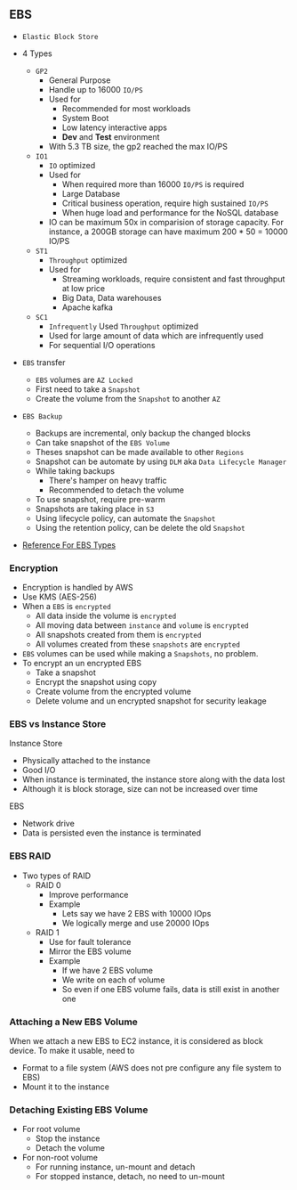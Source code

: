 ## EBS

- `Elastic Block Store`
- 4 Types

  - `GP2`
    - General Purpose
    - Handle up to 16000 `IO/PS`
    - Used for
      - Recommended for most workloads
      - System Boot
      - Low latency interactive apps
      - **Dev** and **Test** environment
    - With 5.3 TB size, the gp2 reached the max IO/PS
  - `IO1`
    - `IO` optimized
    - Used for
      - When required more than 16000 `IO/PS` is required
      - Large Database
      - Critical business operation, require high sustained `IO/PS`
      - When huge load and performance for the NoSQL database
    - IO can be maximum 50x in comparision of storage capacity. For instance, a 200GB storage can have maximum 200 * 50 = 10000 IO/PS
  - `ST1`
    - `Throughput` optimized
    - Used for
      - Streaming workloads, require consistent and fast throughput at low price
      - Big Data, Data warehouses
      - Apache kafka
  - `SC1`
    - `Infrequently` Used `Throughput` optimized
    - Used for large amount of data which are infrequently used
    - For sequential I/O operations

- `EBS` transfer

  - `EBS` volumes are `AZ Locked`
  - First need to take a `Snapshot`
  - Create the volume from the `Snapshot` to another `AZ`

- `EBS Backup`

  - Backups are incremental, only backup the changed blocks
  - Can take snapshot of the `EBS Volume`
  - Theses snapshot can be made available to other `Regions`
  - Snapshot can be automate by using `DLM` aka `Data Lifecycle Manager`
  - While taking backups
    - There's hamper on heavy traffic
    - Recommended to detach the volume
  - To use snapshot, require pre-warm
  - Snapshots are taking place in `S3`
  - Using lifecycle policy, can automate the `Snapshot`
  - Using the retention policy, can be delete the old `Snapshot`

- [Reference For EBS Types](https://docs.aws.amazon.com/AWSEC2/latest/UserGuide/ebs-volume-types.html)

### Encryption

- Encryption is handled by AWS
- Use KMS (AES-256)
- When a `EBS` is `encrypted`
  - All data inside the volume is `encrypted`
  - All moving data between `instance` and `volume` is `encrypted`
  - All snapshots created from them is `encrypted`
  - All volumes created from these `snapshots` are `encrypted`
- `EBS` volumes can be used while making a `Snapshots`, no problem.
- To encrypt an un encrypted EBS
  - Take a snapshot
  - Encrypt the snapshot using copy
  - Create volume from the encrypted volume
  - Delete volume and un encrypted snapshot for security leakage

### EBS vs Instance Store

Instance Store

- Physically attached to the instance
- Good I/O
- When instance is terminated, the instance store along with the data lost
- Although it is block storage, size can not be increased over time

EBS

- Network drive
- Data is persisted even the instance is terminated

### EBS RAID

- Two types of RAID
  - RAID 0
    - Improve performance
    - Example
      - Lets say we have 2 EBS with 10000 IOps
      - We logically merge and use 20000 IOps
  - RAID 1
    - Use for fault tolerance
    - Mirror the EBS volume
    - Example
      - If we have 2 EBS volume
      - We write on each of volume
      - So even if one EBS volume fails, data is still exist in another one

### Attaching a New EBS Volume

When we attach a new EBS to EC2 instance, it is considered as block device. To make it usable, need to

- Format to a file system (AWS does not pre configure any file system to EBS)
- Mount it to the instance

### Detaching Existing EBS Volume

- For root volume
  - Stop the instance
  - Detach the volume
- For non-root volume
  - For running instance, un-mount and detach
  - For stopped instance, detach, no need to un-mount

